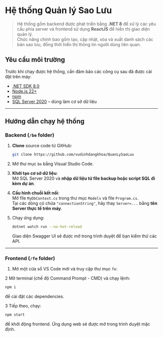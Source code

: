 #  Hệ thống Quản lý Sao Lưu

> Hệ thống gồm backend được phát triển bằng **.NET 8** để xử lý các yêu cầu phía server và frontend sử dụng **ReactJS** để hiển thị giao diện quản lý.  
> Chức năng chính bao gồm tạo, cập nhật, xóa và xuất danh sách các bản sao lưu, đồng thời hiển thị thông tin người dùng liên quan.



##  Yêu cầu môi trường

Trước khi chạy được hệ thống, cần đảm bảo các công cụ sau đã được cài đặt trên máy:

- [.NET SDK 8.0](https://dotnet.microsoft.com/download)
- [Node.js 22+](https://nodejs.org/)
- [npm](https://www.npmjs.com/)
- [SQL Server 2020](https://www.microsoft.com/en-us/sql-server/sql-server-downloads) – dùng làm cơ sở dữ liệu

---

##  Hướng dẫn chạy hệ thống

###  Backend (`/be` folder)

1. **Clone** source code từ GitHub:
   ```bash
   git clone https://github.com/vudinhdangkhoa/QuanLySaoLuu
2. Mở thư mục `be` bằng Visual Studio Code.
   

3. **Khởi tạo cơ sở dữ liệu**:  
   Mở SQL Server 2020 và **nhập dữ liệu từ file backup hoặc script SQL đi kèm dự án**.

4. **Cấu hình chuỗi kết nối**:  
   Mở file `MyDbContext.cs` trong thư mục `Models` và file `Program.cs`.  
   Tại các dòng có chứa `"connectionString"`, hãy thay `Server=...` bằng **tên Server thực tế trên máy**.

5. Chạy ứng dụng:
   ```bash
   dotnet watch run --no-hot-reload
   ```
   Giao diện Swagger UI sẽ được mở trong trình duyệt để bạn kiểm thử các API.

---

###  Frontend (`/fe` folder)

1. Mở một cửa sổ VS Code mới và truy cập thư mục `fe`:
   

2 Mở terminal (chế độ Command Prompt - CMD) và chạy lệnh:
  ```bash
  npm i
```
để cài đặt các dependencies.

3 Tiếp theo, chạy:
  ```bash
  npm start
  ```
để khởi động frontend. Ứng dụng web sẽ được mở trong trình duyệt mặc định.
